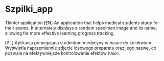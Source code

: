 # Szpilki_app
Tkinter application
[EN]
An application that helps medical students study for their exams.
It alternately displays a random specimen image and its name, allowing for more effective learning progress tracking.

[PL]
Aplikacja pomagająca studentom medycyny w nauce do kolokwium.
Wyświetla naprzemiennie zdjęcie losowego preparatu oraz jego nazwę, co pozwala na efektywniejsze kontrolowanie efektów nauki.
